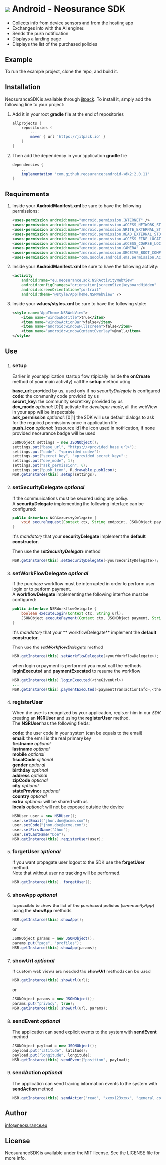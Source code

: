 # ![](https://upload.wikimedia.org/wikipedia/commons/thumb/d/d7/Android_robot.svg/32px-Android_robot.svg.png) Android - Neosurance SDK 

- Collects info from device sensors and from the hosting app
- Exchanges info with the AI engines
- Sends the push notification
- Displays a landing page
- Displays the list of the purchased policies

## Example

To run the example project, clone the repo, and build it.

## Installation

NeosuranceSDK is available through [jitpack](https://jitpack.io/). To install
it, simply add the following line to your project:

1. Add it in your root **gradle** file at the end of repositories:

	```gradle
	allprojects {
		repositories {
			...
			maven { url 'https://jitpack.io' }
		}
	}
	```

2. Then add the dependency in your application **gradle** file

	```gradle
	dependencies {
		...
		implementation 'com.github.neosurance:android-sdk2:2.0.11'
	}
	```

## Requirements

1. Inside your **AndroidManifest.xml** be sure to have the following permissions:

	```xml
	<uses-permission android:name="android.permission.INTERNET" />
	<uses-permission android:name="android.permission.ACCESS_NETWORK_STATE" />
	<uses-permission android:name="android.permission.WRITE_EXTERNAL_STORAGE" />
	<uses-permission android:name="android.permission.READ_EXTERNAL_STORAGE" />
	<uses-permission android:name="android.permission.ACCESS_FINE_LOCATION" />
	<uses-permission android:name="android.permission.ACCESS_COARSE_LOCATION" />
	<uses-permission android:name="android.permission.CAMERA" />
	<uses-permission android:name="android.permission.RECEIVE_BOOT_COMPLETED" />
	<uses-permission android:name="com.google.android.gms.permission.ACTIVITY_RECOGNITION" />
	```
2. Inside your **AndroidManifest.xml** be sure to have the following activity:

	```xml
	<activity
		android:name="eu.neosurance.sdk.NSRActivityWebView"
		android:configChanges="orientation|screenSize|keyboardHidden"
		android:screenOrientation="portrait"
		android:theme="@style/AppTheme.NSRWebView" />
	```

3. Inside your **values/styles.xml** be sure to have the following style:
	
	```xml
	<style name="AppTheme.NSRWebView">
		<item name="windowNoTitle">true</item>
		<item name="windowActionBar">false</item>
		<item name="android:windowFullscreen">false</item>
		<item name="android:windowContentOverlay">@null</item>
	</style>
	```

## Use

1. ### setup
	Earlier in your application startup flow (tipically inside the **onCreate** method of your main activity) call the **setup** method using

	**base_url**: provided by us, used only if no *securityDelegate* is configured  
	**code**: the community code provided by us  
	**secret_key**: the community secret key provided by us  
	**dev_mode** *optional*: [0|1] activate the *developer mode*, all the webView in your app will be inspectable  
	**ask_permission** *optional*: [0|1] the SDK will use default dialogs to ask for the required permissions once in application life  
	**push_icon** *optional*: [resource id] the icon used in notification, if none provided neosurance badge will be used
	
	```java
	JSONObject settings = new JSONObject();
	settings.put("base_url", "https://<provided base url>");
	settings.put("code", "<provided code>");
	settings.put("secret_key", "<provided secret_key>");
	settings.put("dev_mode", 1);
	settings.put("ask_permission", 0);
	settings.put("push_icon", R.drawable.pushIcon);
	NSR.getInstance(this).setup(settings);
	```
2. ### setSecurityDelegate *optional*
	If the communications must be secured using any policy.  
	A **securityDelegate** implementing the following interface can be configured:
	
	```java
	public interface NSRSecurityDelegate {
		void secureRequest(Context ctx, String endpoint, JSONObject payload, JSONObject headers, NSRSecurityResponse completionHandler) throws Exception;
	}
	```
	It's *mandatory* that your **securityDelegate** implement the **default constructor**.
	
	Then use the ***setSecurityDelegate*** method
	
	```java
	NSR.getInstance(this).setSecurityDelegate(<yourSecurityDelegate>);
	```
	
3. ### setWorkFlowDelegate *optional*  
	If the purchase workflow must be interrupted in order to perform user login or to perform payment.  
	A **workflowDelegate** implementing the following interface must be configured:
	
	```java
	public interface NSRWorkflowDelegate {
		boolean executeLogin(Context ctx, String url);
		JSONObject executePayment(Context ctx, JSONObject payment, String url);
	}
	```
	
	It's *mandatory* that your ** workflowDelegate** implement the **default constructor**.
	
	Then use the ***setWorkflowDelegate*** method

	```java
	NSR.getInstance(this).setWorkflowDelegate(<yourWorkflowDelegate>);
	```
	
	when login or payment is performed you must call the methods **loginExecuted** and **paymentExecuted** to resume the workflow
	
	```java
	NSR.getInstance(this).loginExecuted(<theGivenUrl>);
	...
	NSR.getInstance(this).paymentExecuted(<paymentTransactionInfo>,<theGivenUrl>);
	```
	
4. ### registerUser  
	When the user is recognized by your application, register him in our *SDK* creating an **NSRUser** and using the **registerUser** method.  
	The **NSRUser** has the following fields:
	
	**code**: the user code in your system (can be equals to the email)  
	**email**: the email is the real primary key  
	**firstname** *optional*  
	**lastname** *optional*  
	**mobile** *optional*  
	**fiscalCode** *optional*  
	**gender** *optional*  
	**birthday** *optional*  
	**address** *optional*  
	**zipCode** *optional*  
	**city** *optional*  
	**stateProvince** *optional*  
	**country** *optional*  
	**extra** *optional*: will be shared with us  
	**locals** *optional*: will not be exposed outside the device  

	```java
	NSRUser user = new NSRUser();
	user.setEmail("jhon.doe@acme.com");
	user.setCode("jhon.doe@acme.com");
	user.setFirstName("Jhon");
	user.setLastName("Doe");
	NSR.getInstance(this).registerUser(user);
	```
5. ### forgetUser *optional*
	If you want propagate user logout to the SDK use the **forgetUser** method.  
	Note that without user no tracking will be performed.
	
	```java
	NSR.getInstance(this). forgetUser();
	```
6. ### showApp *optional*
	Is possible to show the list of the purchased policies (*communityApp*) using the **showApp** methods
	
	```java
	NSR.getInstance(this).showApp();
	```
	or
	
	```java
	JSONObject params = new JSONObject();
	params.put("page", "profiles");
	NSR.getInstance(this).showApp(params);
	```
7. ### showUrl *optional*
	If custom web views are needed the **showUrl** methods can be used
	
	```java
	NSR.getInstance(this).showUrl(url);
	```
	or
	
	```java
	JSONObject params = new JSONObject();
	params.put("privacy", true);
	NSR.getInstance(this).showUrl(url, params);
	```
8. ### sendEvent *optional*
	The application can send explicit events to the system with **sendEvent** method
	
	```java
	JSONObject payload = new JSONObject();
	payload.put("latitude", latitude);
	payload.put("longitude", longitude);
	NSR.getInstance(this).sendEvent("position", payload);
	```
	
9. ### sendAction *optional*
	The application can send tracing information events to the system with **sendAction** method
	
	```java          
	NSR.getInstance(this).sendAction("read", "xxxx123xxxx", "general condition read");
	```

## Author

info@neosurance.eu

## License

NeosuranceSDK is available under the MIT license. See the LICENSE file for more info.
